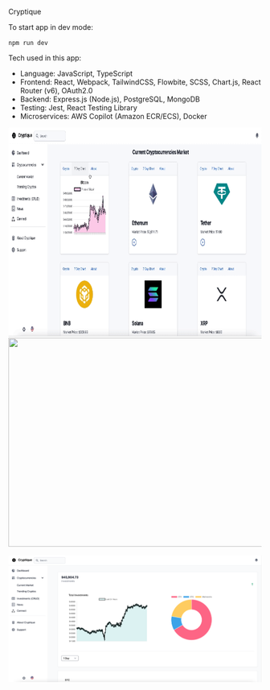 Cryptique

To start app in dev mode:
```
npm run dev
```


Tech used in this app:
- Language: JavaScript, TypeScript
- Frontend: React, Webpack, TailwindCSS, Flowbite, SCSS, Chart.js, React Router (v6), OAuth2.0
- Backend: Express.js (Node.js), PostgreSQL, MongoDB
- Testing: Jest, React Testing Library 
- Microservices: AWS Copilot (Amazon ECR/ECS), Docker


<img src="./client/assets/readme/cryptos.gif" width="829" height="415">
<img src="./client/assets/readme/login-cryptique.mp4" width="829" height="415">

![alt text](./client/assets/readme/dashboard.png)




